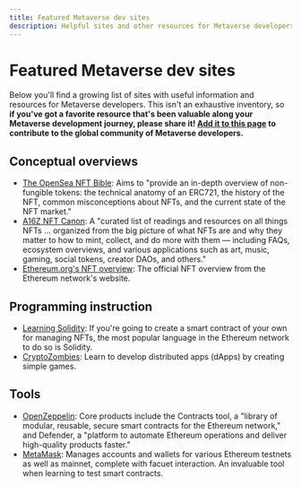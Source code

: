 ```yaml
---
title: Featured Metaverse dev sites
description: Helpful sites and other resources for Metaverse developers.
---
```

 # Featured Metaverse dev sites

Below you'll find a growing list of sites with useful information and resources for Metaverse developers. This isn't an exhaustive inventory, so **if you've got a favorite resource that's been valuable along your Metaverse development journey, please share it! [Add it to this page](https://github.com/protocol/nft-website/blob/main/docs/reference/featured-sites.md) to contribute to the global community of Metaverse developers.**

 ## Conceptual overviews

- [The OpenSea NFT Bible](https://opensea.io/blog/guides/non-fungible-tokens/): Aims to "provide an in-depth overview of non-fungible tokens: the technical anatomy of an ERC721, the history of the NFT, common misconceptions about NFTs, and the current state of the NFT market." 
- [A16Z NFT Canon](https://a16z.com/2021/04/02/nfts-readings-resources/): A "curated list of readings and resources on all things NFTs ... organized from the big picture of what NFTs are and why they matter to how to mint, collect, and do more with them — including FAQs, ecosystem overviews, and various applications such as art, music, gaming, social tokens, creator DAOs, and others."
- [Ethereum.org's NFT overview](https://ethereum.org/en/nft/): The official NFT overview from the Ethereum network's website.
  
## Programming instruction
- [Learning Solidity](https://karl.tech/learning-solidity-part-1-deploy-a-contract/): If you're going to create a smart contract of your own for managing NFTs, the most popular language in the Ethereum network to do so is Solidity.
- [CryptoZombies](https://cryptozombies.io/): Learn to develop distributed apps (dApps) by creating simple games.

## Tools

- [OpenZeppelin](https://openzeppelin.com/): Core products include the Contracts tool, a "library of modular, reusable, secure smart contracts for the Ethereum network," and Defender, a "platform to automate Ethereum operations and deliver high-quality products faster."
- [MetaMask](https://docs.metamask.io/guide/): Manages accounts and wallets for various Ethereum testnets as well as mainnet, complete with facuet interaction. An invaluable tool when learning to test smart contracts.
